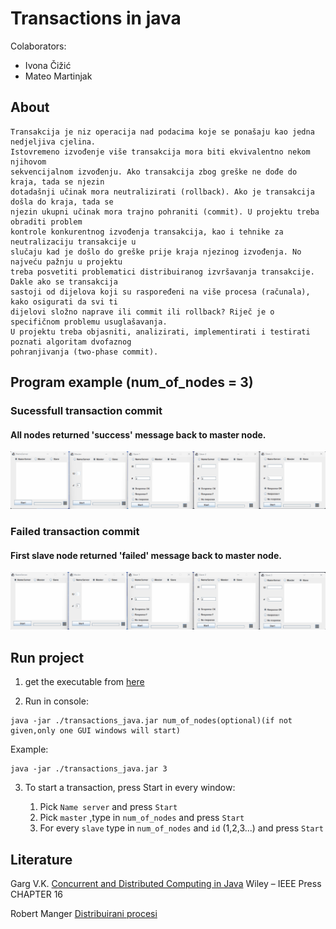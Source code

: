 # Transactions in java

Colaborators:
* Ivona Čižić
* Mateo Martinjak

## About 

```
Transakcija je niz operacija nad podacima koje se ponašaju kao jedna nedjeljiva cjelina.
Istovremeno izvođenje više transakcija mora biti ekvivalentno nekom njihovom
sekvencijalnom izvođenju. Ako transakcija zbog greške ne dođe do kraja, tada se njezin
dotadašnji učinak mora neutralizirati (rollback). Ako je transakcija došla do kraja, tada se
njezin ukupni učinak mora trajno pohraniti (commit). U projektu treba obraditi problem
kontrole konkurentnog izvođenja transakcija, kao i tehnike za neutralizaciju transakcije u
slučaju kad je došlo do greške prije kraja njezinog izvođenja. No najveću pažnju u projektu
treba posvetiti problematici distribuiranog izvršavanja transakcije. Dakle ako se transakcija
sastoji od dijelova koji su raspoređeni na više procesa (računala), kako osigurati da svi ti
dijelovi složno naprave ili commit ili rollback? Riječ je o specifičnom problemu usuglašavanja.
U projektu treba objasniti, analizirati, implementirati i testirati poznati algoritam dvofaznog
pohranjivanja (two-phase commit). 
```
## Program example (num_of_nodes = 3)

### Sucessfull transaction commit
#### All nodes returned 'success' message back to master node.
![This is an image](animation_success.gif)

### Failed transaction commit
#### First slave node returned 'failed' message back to master node.
![This is an image](animation_fail.gif)

## Run project
1. get the executable from [here](https://github.com/aeoden96-uni/transactions_java/releases/latest/download/transactions_java.jar)

2. Run in console:
```
java -jar ./transactions_java.jar num_of_nodes(optional)(if not given,only one GUI windows will start)
```

Example:
```
java -jar ./transactions_java.jar 3
```


3. To start a transaction, press Start in every window:

    1. Pick ```Name server``` and press ```Start```
    2. Pick ```master``` ,type in ```num_of_nodes``` and press ```Start```
    3. For every ```slave```  type in ```num_of_nodes``` and  ```id``` (1,2,3...) and press ```Start```
    
    
    
## Literature


Garg V.K. [Concurrent and Distributed Computing in Java](http://users.ece.utexas.edu/~garg/jbk.html) Wiley – IEEE Press CHAPTER 16

Robert Manger [Distribuirani procesi](http://web.studenti.math.hr/~manger/protect/DP-Skripta.pdf)

